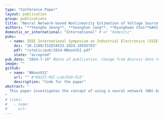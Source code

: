 ```yaml
---
type: "Conference Paper"
layout: publication
group: publications
title: "Neural Network-based Nonlinearity Estimation of Voltage Source Inverter for Synchronous Machine Drives"
authors: "**Yeongho Jeong**, **Seunghun Jang**, **Kyunghwan Choi**&#42;"
domestic_or_international: "International" # or "domestic"
pubs: 
  - name: IEEE International Symposium on Industrial Electronics (ISIE) 2024
    doi: "10.1109/ISIE54533.2024.10595703"
    pdf: "/static/pub/2024-NNnonVSI.pdf"
    state: "accepted"
pub_date: "2024-7-19" #Date of publication. Change from Biorxiv date to Journal date once accepted
image: ""
github: 
  - name: "NNnonVSI"
    url: "" #"KAIST-MIC-Lab/ESO-FLE"
    description: "Code for the paper"
abstract: "
  This paper investigates the concept of using a neural network (NN)-based approach for the nonlinearity estimation of voltage source inverter (VSI) in synchronous machine (SM) drives. The proposed scheme utilizes an NN with one hidden layer to model the VSI nonlinearity, accompanied by an adaptive law that ensures stability and bounded weights during the NN’s update process. Assuming known stator flux linkages, the study primarily evaluates the feasibility of applying NN for this estimation. Simulation results from a 35 kW SM drive indicate that the proposed estimator successfully tracks the actual value of the VSI nonlinearity, demonstrating its efficacy.
"
# links:
#   - name: 
#     url: 
---
```


